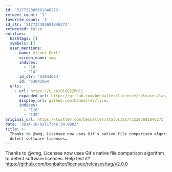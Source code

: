 ```yaml
---
id: '517732385681846273'
retweet_count: '1'
favorite_count: '1'
id_str: '517732385681846273'
retweeted: false
entities:
  hashtags: []
  symbols: []
  user_mentions:
    - name: Vicent Martí
      screen_name: vmg
      indices:
        - '10'
        - '14'
      id_str: '53043664'
      id: '53043664'
  urls:
    - url: https://t.co/Ol6Q2ZMHCi
      expanded_url: https://github.com/benbalter/licensee/releases/tag/v2.0.0
      display_url: github.com/benbalter/lice…
      indices:
        - '116'
        - '139'
original_url: https://twitter.com/benbalter/status/517732385681846273
date: '2014-10-02T17:46:34.000Z'
title: >-
  Thanks to @vmg, Licensee now uses Git's native file comparison algorithm to
  detect software licenses…
---
```


Thanks to @vmg, Licensee now uses Git's native file comparison algorithm to detect software licenses. Help test it? https://github.com/benbalter/licensee/releases/tag/v2.0.0